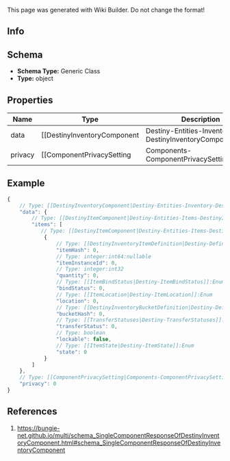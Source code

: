 <span class="wiki-builder">This page was generated with Wiki Builder. Do not change the format!</span>

## Info

## Schema
* **Schema Type:** Generic Class
* **Type:** object

## Properties
Name | Type | Description
---- | ---- | -----------
data | [[DestinyInventoryComponent|Destiny-Entities-Inventory-DestinyInventoryComponent]] | 
privacy | [[ComponentPrivacySetting|Components-ComponentPrivacySetting]]:Enum | 

## Example
```javascript
{
    // Type: [[DestinyInventoryComponent|Destiny-Entities-Inventory-DestinyInventoryComponent]]
    "data": {
        // Type: [[DestinyItemComponent|Destiny-Entities-Items-DestinyItemComponent]][]
        "items": [
           // Type: [[DestinyItemComponent|Destiny-Entities-Items-DestinyItemComponent]]
            {
                // Type: [[DestinyInventoryItemDefinition|Destiny-Definitions-DestinyInventoryItemDefinition]]:ManifestDefinition:integer:uint32
                "itemHash": 0,
                // Type: integer:int64:nullable
                "itemInstanceId": 0,
                // Type: integer:int32
                "quantity": 0,
                // Type: [[ItemBindStatus|Destiny-ItemBindStatus]]:Enum
                "bindStatus": 0,
                // Type: [[ItemLocation|Destiny-ItemLocation]]:Enum
                "location": 0,
                // Type: [[DestinyInventoryBucketDefinition|Destiny-Definitions-DestinyInventoryBucketDefinition]]:ManifestDefinition:integer:uint32
                "bucketHash": 0,
                // Type: [[TransferStatuses|Destiny-TransferStatuses]]:Enum
                "transferStatus": 0,
                // Type: boolean
                "lockable": false,
                // Type: [[ItemState|Destiny-ItemState]]:Enum
                "state": 0
            }
        ]
    },
    // Type: [[ComponentPrivacySetting|Components-ComponentPrivacySetting]]:Enum
    "privacy": 0
}

```

## References
1. https://bungie-net.github.io/multi/schema_SingleComponentResponseOfDestinyInventoryComponent.html#schema_SingleComponentResponseOfDestinyInventoryComponent
